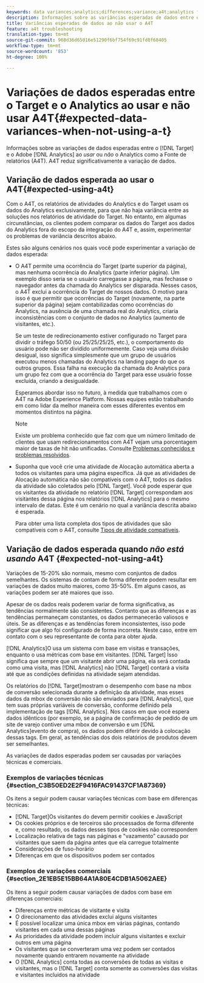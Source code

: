 ```yaml
---
keywords: data variances;analytics;differences;variance;a4t;analytics for target;analytics as the reporting source;discrepancies;discrepancy
description: Informações sobre as variâncias esperadas de dados entre o Target e o Adobe Analytics ao não usar o Analytics como fonte de relatórios (A4T), o que elimina a variância de dados completamente.
title: Variâncias esperadas de dados ao não usar o A4T
feature: a4t troubleshooting
translation-type: tm+mt
source-git-commit: 968d36d65016e51290f6bf754f69c91fd8f68405
workflow-type: tm+mt
source-wordcount: '853'
ht-degree: 100%

---
```



# Variações de dados esperadas entre o Target e o Analytics ao usar e não usar A4T{#expected-data-variances-when-not-using-a-t}

Informações sobre as variações de dados esperadas entre o [!DNL Target] e o Adobe [!DNL Analytics] ao *usar* ou *não* o Analytics como a Fonte de relatórios (A4T). A4T reduz significativamente a variação de dados.

## Variação de dados esperada ao usar o A4T{#expected-using-a4t}

Com o A4T, os relatórios de atividades do Analytics e do Target usam os dados do Analytics exclusivamente, para que não haja variância entre as soluções nos relatórios de atividade do Target. No entanto, em algumas circunstâncias, os clientes podem comparar os dados do Target aos dados do Analytics fora do escopo da integração do A4T e, assim, experimentar os problemas de variância descritos abaixo.

Estes são alguns cenários nos quais você pode experimentar a variação de dados esperada:

* O A4T permite uma ocorrência do Target (parte superior da página), mas nenhuma ocorrência do Analytics (parte inferior página). Um exemplo disso seria se o usuário carregasse a página, mas fechasse o navegador antes da chamada do Analytics ser disparada. Nesses casos, o A4T exclui a ocorrência do Target de nossos dados. O motivo para isso é que permitir que ocorrências do Target (novamente, na parte superior da página) sejam contabilizadas como ocorrências do Analytics, na ausência de uma chamada real do Analytics, criaria inconsistências com o conjunto de dados no Analytics (aumento de visitantes, etc.).

   Se um teste de redirecionamento estiver configurado no Target para dividir o tráfego 50/50 (ou 25/25/25/25, etc.), o comportamento do usuário pode não ser dividido uniformemente. Caso veja uma divisão desigual, isso significa simplesmente que um grupo de usuários executou menos chamadas do Analytics na landing page do que os outros grupos. Essa falha na execução da chamada do Analytics para um grupo fez com que a ocorrência do Target para esse usuário fosse excluída, criando a desigualdade.

   Esperamos abordar isso no futuro, à medida que trabalhamos com o A4T na Adobe Experience Platform. Nossas equipes estão trabalhando em como lidar da melhor maneira com esses diferentes eventos em momentos distintos na página.

   >[!NOTE]
   >
   >Existe um problema conhecido que faz com que um número limitado de clientes que usam redirecionamentos com A4T vejam uma porcentagem maior de taxas de hit não unificadas. Consulte [Problemas conhecidos e problemas resolvidos](/help/r-release-notes/known-issues-resolved-issues.md#redirect).

* Suponha que você crie uma atividade de Alocação automática aberta a todos os visitantes para uma página específica. Já que as atividades de Alocação automática não são compatíveis com o A4T, todos os dados da atividade são coletados pelo [!DNL Target]. Você pode esperar que os visitantes da atividade no relatório [!DNL Target] correspondam aos visitantes dessa página nos relatórios [!DNL Analytics] para o mesmo intervalo de datas. Este é um cenário no qual a variância descrita abaixo é esperada.

   Para obter uma lista completa dos tipos de atividades que são compatíveis com o A4T, consulte [Tipos de atividade compatíveis](/help/c-integrating-target-with-mac/a4t/a4t.md#section_F487896214BF4803AF78C552EF1669AA).

## Variação de dados esperada quando *não está usando* A4T   {#expected-not-using-a4t}

Variações de 15-20% são normais, mesmo com conjuntos de dados semelhantes. Os sistemas de contam de forma diferente podem resultar em variações de dados muito maiores, como 35-50%. Em alguns casos, as variações podem ser até maiores que isso.

Apesar de os dados reais poderem variar de forma significativa, as tendências normalmente são consistentes. Contanto que as diferenças e as tendências permaneçam constantes, os dados permanecerão valiosos e úteis. Se as diferenças e as tendências forem inconsistentes, isso pode significar que algo foi configurado de forma incorreta. Neste caso, entre em contato com o seu representante de conta para obter ajuda.

[!DNL Analytics]O usa um sistema com base em visitas e transações, enquanto o usa métricas com base em visitantes. [!DNL Target] Isso significa que sempre que um visitante abrir uma página, ela será contada como uma visita, mas [!DNL Analytics] não [!DNL Target] contará a visita até que as condições definidas na atividade sejam atendidas.

Os relatórios do [!DNL Target]mostram o desempenho com base na mbox de conversão selecionada durante a definição da atividade, mas esses dados da mbox de conversão não são enviados para [!DNL Analytics], que tem suas próprias variáveis de conversão, conforme definido pela implementação de tags [!DNL Analytics]. Nos casos em que você espera dados idênticos (por exemplo, se a página de confirmação de pedido de um site de varejo contiver uma mbox de conversão e um [!DNL Analytics]evento de compra), os dados podem diferir devido à colocação dessas tags. Em geral, as tendências dos dois relatórios de produtos devem ser semelhantes.

As variações de dados esperadas podem ser causadas por variações técnicas e comerciais.

### Exemplos de variações técnicas   {#section_C3B50ED2E2F9416FAC91437CF1A87369}

Os itens a seguir podem causar variações técnicas com base em diferenças técnicas:

* [!DNL Target]Os visitantes do devem permitir cookies e JavaScript
* Os cookies próprios e de terceiros são processados de forma diferente e, como resultado, os dados desses tipos de cookies não correspondem
* Localização relativa de tags nas páginas e &quot;vazamento&quot; causado por visitantes que saem da página antes que ela carregue totalmente
* Considerações de fuso-horário
* Diferenças em que os dispositivos podem ser contados

### Exemplos de variações comerciais   {#section_2E1EB5E15BB64A1A80E4CDB1A5062AEE}

Os itens a seguir podem causar variações de dados com base em diferenças comerciais:

* Diferenças entre métricas de visitante e visita
* O direcionamento das atividades exclui alguns visitantes
* É possível localizar uma única mbox em várias páginas, contando visitantes em cada uma dessas páginas
* As prioridades da atividade podem incluir alguns visitantes e excluir outros em uma página
* Os visitantes que se converteram uma vez podem ser contados novamente quando entrarem novamente na atividade
* O [!DNL Analytics] conta todas as conversões de todas as visitas e visitantes, mas o [!DNL Target] conta somente as conversões das visitas e visitantes incluídos na atividade